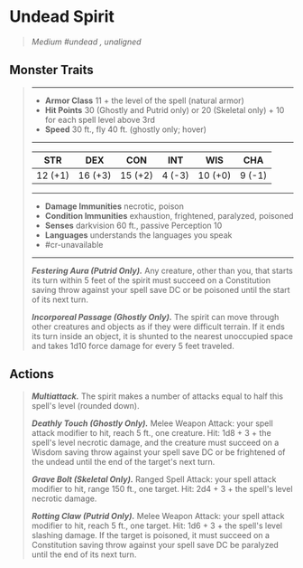 # Undead Spirit
>*Medium #undead , unaligned*
## Monster Traits
>___
>- **Armor Class** 11 + the level of the spell (natural armor)
>- **Hit Points** 30 (Ghostly and Putrid only) or 20 (Skeletal only) + 10 for each spell level above 3rd
>- **Speed** 30 ft., fly 40 ft. (ghostly only; hover)
>___
>|STR|DEX|CON|INT|WIS|CHA|
>|:---:|:---:|:---:|:---:|:---:|:---:|
>|12 (+1)|16 (+3)|15 (+2)|4 (-3)|10 (+0)|9 (-1)|
>___
>- **Damage Immunities** necrotic, poison
>- **Condition Immunities** exhaustion, frightened, paralyzed, poisoned
>- **Senses** darkvision 60 ft., passive Perception 10
>- **Languages** understands the languages you speak
>- #cr-unavailable
>___
>***Festering Aura (Putrid Only).*** Any creature, other than you, that starts its turn within 5 feet of the spirit must succeed on a Constitution saving throw against your spell save DC or be poisoned until the start of its next turn.  
>
>***Incorporeal Passage (Ghostly Only).*** The spirit can move through other creatures and objects as if they were difficult terrain. If it ends its turn inside an object, it is shunted to the nearest unoccupied space and takes 1d10 force damage for every 5 feet traveled.  
>
## Actions
>***Multiattack.*** The spirit makes a number of attacks equal to half this spell's level (rounded down).  
>
>***Deathly Touch (Ghostly Only).*** Melee Weapon Attack: your spell attack modifier to hit, reach 5 ft., one creature. Hit: 1d8 + 3 + the spell's level necrotic damage, and the creature must succeed on a Wisdom saving throw against your spell save DC or be frightened of the undead until the end of the target's next turn.  
>
>***Grave Bolt (Skeletal Only).*** Ranged Spell Attack: your spell attack modifier to hit, range 150 ft., one target. Hit: 2d4 + 3 + the spell's level necrotic damage.  
>
>***Rotting Claw (Putrid Only).*** Melee Weapon Attack: your spell attack modifier to hit, reach 5 ft., one target. Hit: 1d6 + 3 + the spell's level slashing damage. If the target is poisoned, it must succeed on a Constitution saving throw against your spell save DC be paralyzed until the end of its next turn.